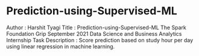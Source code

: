 # Prediction-using-Supervised-ML
Author : Harshit Tyagi
Title : Prediction-using-Supervised-ML 
The Spark Foundation
Grip September 2021 
Data Science and Business Analytics Internship Task
Description : Score prediction based on study hour per day using linear regression in machine learning.

